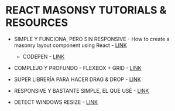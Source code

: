 # REACT MASONSY TUTORIALS & RESOURCES

* SIMPLE Y FUNCIONA, PERO SIN RESPONSIVE - How to create a masonry layout component using React - [LINK](https://medium.com/the-andela-way/how-to-create-a-masonry-layout-component-using-react-f30ec9ca5e99)
  * CODEPEN - [LINK](https://codepen.io/john555/pen/GYoyNd)

* COMPLEJO Y PROFUNDO - FLEXBOX + GRID - [LINK](https://aerolab.co/blog/flexbox-grids/)

* SUPER LIBRERÍA PARA HACER DRAG & DROP - [LINK](https://github.com/STRML/react-grid-layout)

* RESPONSIVE Y BASTANTE SIMPLE, EL QUE USÉ - [LINK](https://codepen.io/golle404/pen/wWoXwz)

* DETECT WINDOWS RESIZE - [LINK](https://react-cn.github.io/react/tips/dom-event-listeners.html)
